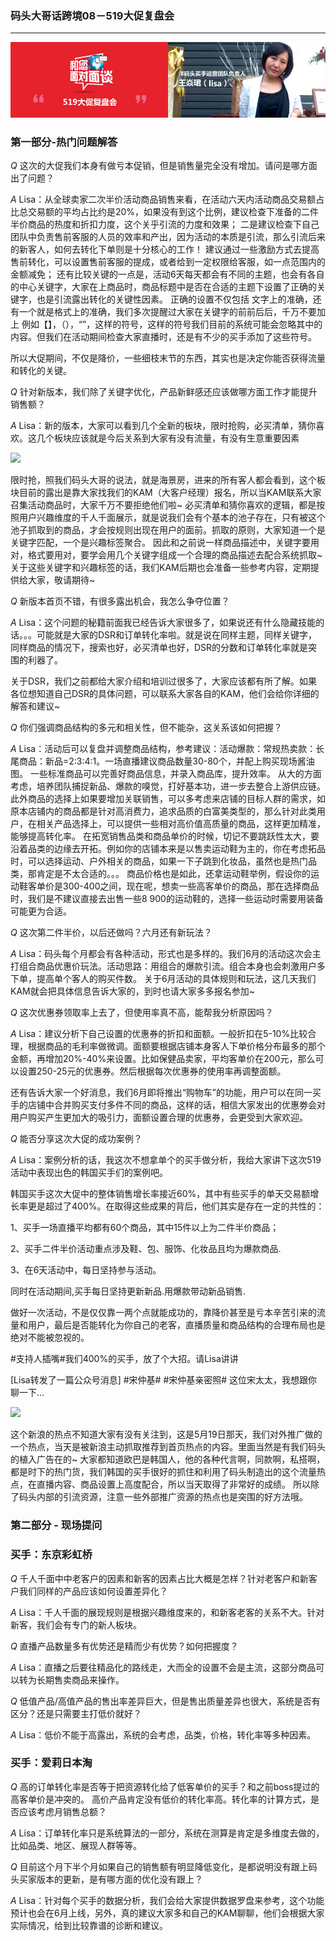 ### 码头大哥话跨境08－519大促复盘会

---

![](/recruitment/images/ymatoumeat8-header.jpg)

### 第一部分-热门问题解答

_Q_ 这次的大促我们本身有做亏本促销，但是销售量完全没有增加。请问是哪方面出了问题？

_A_ Lisa：从全球卖家二次半价活动商品销售来看，在活动六天内活动商品交易额占比总交易额的平均占比约是20%，如果没有到这个比例，建议检查下准备的二件半价商品的热度和折扣力度，这个关乎引流的力度和效果； 二是建议检查下自己团队中负责售前客服的人员的效率和产出，因为活动的本质是引流，那么引流后来的新客人，如何去转化下单则是十分核心的工作！ 建议通过一些激励方式去提高售前转化，可以设置售前客服的提成，或者给到一定权限给客服，如一点范围内的金额减免； 还有比较关键的一点是，活动6天每天都会有不同的主题，也会有各自的中心关键字，大家在上商品时，商品标题中是否在合适的主题下设置了正确的关键字，也是引流露出转化的关键性因素。 正确的设置不仅包括 文字上的准确，还有一个就是格式上的准确，我们多次提醒过大家在关键字的前前后后，千万不要加上 例如【】，（），“”，这样的符号，这样的符号我们目前的系统可能会忽略其中的内容。但我们在活动期间检查大家直播时，还是有不少的买手添加了这些符号。

所以大促期间，不仅是降价，一些细枝末节的东西，其实也是决定你能否获得流量和转化的关键。

_Q_ 针对新版本，我们除了关键字优化，产品新鲜感还应该做哪方面工作才能提升销售额？

_A_ Lisa：新的版本，大家可以看到几个全新的板块，限时抢购，必买清单，猜你喜欢。这几个板块应该就是今后关系到大家有没有流量，有没有生意重要因素

![](http://sellerhub.ymatou.com/hotarticles/img/4.png)

限时抢，照我们码头大哥的说法，就是海景房，进来的所有客人都会看到，这个板块目前的露出是靠大家找我们的KAM（大客户经理）报名，所以当KAM联系大家召集活动商品时，大家千万不要拒绝他们啦~ 必买清单和猜你喜欢的逻辑，都是按照用户兴趣维度的千人千面展示，就是说我们会有个基本的池子存在，只有被这个池子抓取到的商品，才会按规则出现在用户的面前。抓取的原则，大家知道一个是关键字匹配，一个是兴趣标签聚合。 因此和之前说一样商品描述中，关键字要用对，格式要用对，要学会用几个关键字组成一个合理的商品描述去配合系统抓取~ 关于这些关键字和兴趣标签的话，我们KAM后期也会准备一些参考内容，定期提供给大家，敬请期待~

_Q_ 新版本首页不错，有很多露出机会，我怎么争夺位置？

_A_ Lisa：这个问题的秘籍前面我已经告诉大家很多了，如果说还有什么隐藏技能的话。。。可能就是大家的DSR和订单转化率啦。就是说在同样主题，同样关键字，同样商品的情况下，搜索也好，必买清单也好，DSR的分数和订单转化率就是突围的利器了。

关于DSR，我们之前都给大家介绍和培训过很多了，大家应该都有所了解。如果各位想知道自己DSR的具体问题，可以联系大家各自的KAM，他们会给你详细的解答和建议~

_Q_ 你们强调商品结构的多元和相关性，但不能杂，这关系该如何把握？

_A_ Lisa：活动后可以复盘并调整商品结构，参考建议：活动爆款：常规热卖款：长尾商品：新品=2:3:4:1。一场直播建议商品数量30-80个，并配上购买现场酱油图。 一些标准商品可以完善好商品信息，并录入商品库，提升效率。 从大的方面考虑，培养团队捕捉新品、爆款的嗅觉，打好基本功，进一步去整合上游供应链。 此外商品的选择上如果要增加关联销售，可以多考虑来店铺的目标人群的需求，如原本店铺内的商品都是针对高消费力，追求品质的白富美类型的，那么针对此类用户，在相关产品选择上，可以提供一些相对高价值高质量的商品，这样更加精准，能够提高转化率。 在拓宽销售品类和商品单价的时候，切记不要跳跃性太大，要沿着品类的边缘去开拓。例如你的店铺本来是以售卖运动鞋为主的，你在考虑拓品时，可以选择运动、户外相关的商品，如果一下子跳到化妆品，虽然也是热门品类，那肯定是不太合适的。。。 商品价格也是如此，还拿运动鞋举例，假设你的运动鞋客单价是300-400之间，现在呢，想卖一些高客单价的商品，那在选择商品时，我们是不建议直接去出售一些8 900的运动鞋的，选择一些运动时需要用装备可能更为合适。

_Q_ 这次第二件半价，以后还做吗？六月还有新玩法？

_A_ Lisa：码头每个月都会有各种活动，形式也是多样的。我们6月的活动这次会主打组合商品优惠价玩法。活动思路：用组合的爆款引流。组合本身也会刺激用户多下单，提高单个客人的购买件数。 关于6月活动的具体规则和玩法，这几天我们KAM就会把具体信息告诉大家的，到时也请大家多多报名参加~

_Q_ 这次优惠券领取率上去了，但使用率真不高，能帮我分析原因吗？

_A_ Lisa：建议分析下自己设置的优惠券的折扣和面额。一般折扣在5-10%比较合理，根据商品的毛利率做微调。面额要根据店铺本身客人下单价格分布最多的那个金额，再增加20%-40%来设置。比如保健品卖家，平均客单价在200元，那么可以设置250-25元的优惠券。然后根据每次优惠券的使用率再调整面额。

还有告诉大家一个好消息，我们6月即将推出“购物车”的功能，用户可以在同一买手的店铺中合并购买支付多件不同的商品，这样的话，相信大家发出的优惠劵会对用户购买产生更加大的吸引力，面额设置合理的优惠券，会更受到大家欢迎。

_Q_ 能否分享这次大促的成功案例？

_A_ Lisa：案例分析的话，我这次不想拿单个的买手做分析，我给大家讲下这次519活动中表现出色的韩国买手们的案例吧。

韩国买手这次大促中的整体销售增长率接近60%，其中有些买手的单天交易额增长率更是超过了400%。在取得这些成果的背后，他们其实是存在一定的共性的：

1、买手一场直播平均都有60个商品，其中15件以上为二件半价商品；

2、买手二件半价活动重点涉及鞋、包、服饰、化妆品且均为爆款商品.

3、在6天活动中，每日坚持参与活动。

同时在活动期间,买手每日坚持更新新品.用爆款带动新品销售.

做好一次活动，不是仅仅靠一两个点就能成功的，靠降价甚至是亏本辛苦引来的流量和用户，最后是否能转化为你自己的老客，直播质量和商品结构的合理布局也是绝对不能被忽视的。

\#支持人插嘴\#我们400%的买手，放了个大招。请Lisa讲讲

\[Lisa转发了一篇公众号消息\] \#宋仲基\# \#宋仲基亲密照\# 这位宋太太，我想跟你聊一下...

![](http://sellerhub.ymatou.com/hotarticles/img/5.png)

这个新浪的热点不知道大家有没有关注到，这是5月19日那天，我们对外推广做的一个热点，当天是被新浪主动抓取推荐到首页热点的内容。里面当然是有我们码头的植入广告在的~ 大家都知道欧巴是韩国人，他的各种代言啊，同款啊，私搭啊，都是时下的热门货，我们韩国的买手很好的抓住和利用了码头制造出的这个流量热点，在直播内容、商品设置上高度配合，所以当天取得了非常好的成绩。 所以除了码头内部的引流资源，注意一些外部推广资源的热点也是突围的好方法哦。

### 第二部分 - 现场提问

### 买手：东京彩虹桥

_Q_ 千人千面中中老客户的因素和新客的因素占比大概是怎样？针对老客户和新客户我们同样的产品应该如何设置差异化？

_A_ Lisa：千人千面的展现规则是根据兴趣维度来的，和新客老客的关系不大。针对新客，我们会有专门的新人板块。

_Q_ 直播产品数量多有优势还是精而少有优势？如何把握度？

_A_ Lisa：直播之后要往精品化的路线走，大而全的设置不会是主流，这部分商品可以转为长期售卖商品来操作。

_Q_ 低值产品/高值产品的售出率差异巨大，但是售出质量差异也很大，系统是否有区分？还是只需要主打低价就好？

_A_ Lisa：低价不能于高露出，系统的会考虑，品类，价格，转化率等多种因素。

### 买手：爱莉日本淘

_Q_ 高的订单转化率是否等于把资源转化给了低客单价的买手？和之前boss提过的高客单价是冲突的。 高价产品肯定没有低价的转化率高。转化率的计算方式，是否应该考虑月销售总额？

_A_ Lisa：订单转化率只是系统算法的一部分，系统在测算是肯定是多维度去做的，比如品类、地区、展现人群等等。

_Q_ 目前这个月下半个月如果自己的销售额有明显降低变化，是都说明没有跟上码头买家版本的更新，是有哪方面的优化没有跟上？

_A_ Lisa：针对每个买手的数据分析，我们会给大家提供数据罗盘来参考，这个功能预计也会在6月上线，另外，真的建议大家多和自己的KAM聊聊，他们会根据大家实际情况，给到比较靠谱的诊断和建议。

